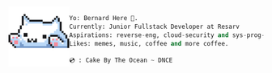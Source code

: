 <img align='left' src='typu.gif' width='120' />

```python
Yo: Bernard Here 🎃.
Currently: Junior Fullstack Developer at Resarv
Aspirations: reverse-eng, cloud-security and sys-prog-guru 👾.
Likes: memes, music, coffee and more coffee.

💿 : Cake By The Ocean ~ DNCE
```
